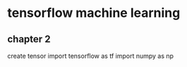 # tensorflow machine learning
## chapter 2
create tensor
import tensorflow as tf
import numpy as np

